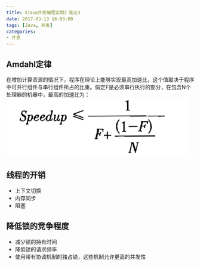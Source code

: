 ```yaml
---
title: 《Java并发编程实践》笔记3
date: 2017-03-13 16:03:00
tags: [Java, 并发]
categories:
- 并发
---
```

## Amdahl定律
在增加计算资源的情况下，程序在理论上能够实现最高加速比，这个值取决于程序中可并行组件与串行组件所占的比重。假定F是必须串行执行的部分，在包含N个处理器的机器中，最高的加速比为：
![](../images/QQ20170313-223310@2x.png)
## 线程的开销
* 上下文切换
* 内存同步
* 阻塞

## 降低锁的竞争程度
* 减少锁的持有时间
* 降低锁的请求频率
* 使用带有协调机制的独占锁，这些机制允许更高的并发性

